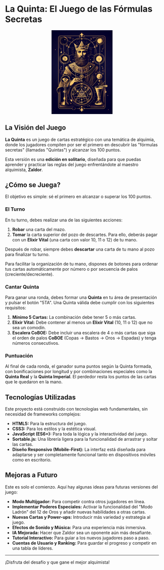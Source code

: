 # La Quinta: El Juego de las Fórmulas Secretas

<p align="center">
  <img src="img/logo.png" alt="Logo La Quinta" width="200"/>
</p>

## La Visión del Juego

**La Quinta** es un juego de cartas estratégico con una temática de alquimia, donde los jugadores compiten por ser el primero en descubrir las "fórmulas secretas" (llamadas "Quintas") y alcanzar los 100 puntos.

Esta versión es una **edición en solitario**, diseñada para que puedas aprender y practicar las reglas del juego enfrentándote al maestro alquimista, **Zaldor**.

## ¿Cómo se Juega?

El objetivo es simple: sé el primero en alcanzar o superar los 100 puntos.

### El Turno

En tu turno, debes realizar una de las siguientes acciones:
1.  **Robar** una carta del mazo.
2.  **Tomar** la carta superior del pozo de descartes. Para ello, deberás pagar con un **Elixir Vital** (una carta con valor 10, 11 o 12) de tu mano.

Después de robar, siempre debes **descartar** una carta de tu mano al pozo para finalizar tu turno.

Para facilitar la organización de tu mano, dispones de botones para ordenar tus cartas automáticamente por número o por secuencia de palos (creciente/decreciente).

### Cantar Quinta

Para ganar una ronda, debes formar una **Quinta** en tu área de presentación y pulsar el botón "5TA". Una Quinta válida debe cumplir con los siguientes requisitos:

1.  **Mínimo 5 Cartas:** La combinación debe tener 5 o más cartas.
2.  **Elixir Vital:** Debe contener al menos un **Elixir Vital** (10, 11 o 12) que no sea un comodín.
3.  **Escalera CoBOE:** Debe incluir una escalera de 4 o más cartas que siga el orden de palos **CoBOE** (Copas -> Bastos -> Oros -> Espadas) y tenga números consecutivos.

### Puntuación

Al final de cada ronda, el ganador suma puntos según la Quinta formada, con bonificaciones por longitud y por combinaciones especiales como la **Quinta Real** y la **Quinta Imperial**. El perdedor resta los puntos de las cartas que le quedaron en la mano.

## Tecnologías Utilizadas

Este proyecto está construido con tecnologías web fundamentales, sin necesidad de frameworks complejos:
-   **HTML5:** Para la estructura del juego.
-   **CSS3:** Para los estilos y la estética visual.
-   **JavaScript (ES6+):** Para toda la lógica y la interactividad del juego.
-   **Sortable.js:** Una librería ligera para la funcionalidad de arrastrar y soltar las cartas.
-   **Diseño Responsivo (Mobile-First):** La interfaz está diseñada para adaptarse y ser completamente funcional tanto en dispositivos móviles como en escritorio.

## Mejoras a Futuro

Este es solo el comienzo. Aquí hay algunas ideas para futuras versiones del juego:
-   **Modo Multijgador:** Para competir contra otros jugadores en línea.
-   **Implementar Poderes Especiales:** Activar la funcionalidad del "Modo Ladrón" del 12 de Oros y añadir nuevas habilidades a otras cartas.
-   **Nuevas Cartas y Power-ups:** Introducir más variedad y estrategia al juego.
-   **Efectos de Sonido y Música:** Para una experiencia más inmersiva.
-   **IA Mejorada:** Hacer que Zaldor sea un oponente aún más desafiante.
-   **Tutorial Interactivo:** Para guiar a los nuevos jugadores paso a paso.
-   **Cuentas de Usuario y Ranking:** Para guardar el progreso y competir en una tabla de líderes.

---
¡Disfruta del desafío y que gane el mejor alquimista!
